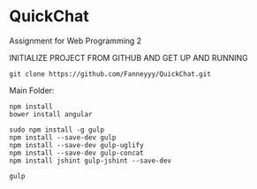 # QuickChat
Assignment for Web Programming 2

INITIALIZE PROJECT FROM GITHUB AND GET UP AND RUNNING

``` 
git clone https://github.com/Fanneyyy/QuickChat.git
``` 

Main Folder:
``` 
npm install
bower install angular

sudo npm install -g gulp
npm install --save-dev gulp
npm install --save-dev gulp-uglify
npm install --save-dev gulp-concat
npm install jshint gulp-jshint --save-dev

gulp
``` 